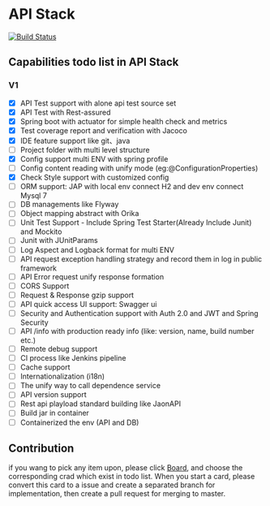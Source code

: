 
# API Stack

[![Build Status](https://travis-ci.org/zjx-immersion/api-stack.svg?branch=master)](https://travis-ci.org/zjx-immersion/api-stack)

## Capabilities todo list in API Stack

### V1
 
 - [x] API Test support with alone api test source set
 - [X] API Test with Rest-assured
 - [x] Spring boot with actuator for simple health check and metrics
 - [X] Test coverage report and verification with Jacoco
 - [X] IDE feature support like git、java
 - [ ] Project folder with multi level structure
 - [X] Config support multi ENV with spring profile
 - [ ] Config content reading with unify mode  (eg:@ConfigurationProperties)
 - [X] Check Style support with customized config
 - [ ] ORM support: JAP with local env connect H2 and dev env connect Mysql 7
 - [ ] DB managements like Flyway
 - [ ] Object mapping abstract with Orika
 - [ ] Unit Test Support - Include Spring Test Starter(Already Include Junit) and Mockito 
 - [ ] Junit with JUnitParams
 - [ ] Log Aspect and Logback format for multi ENV
 - [ ] API request exception handling strategy and record them in log in public framework
 - [ ] API Error request unify response formation
 - [ ] CORS Support
 - [ ] Request & Response gzip support
 - [ ] API quick access UI support: Swagger ui 
 - [ ] Security and Authentication support with Auth 2.0 and JWT and Spring Security
 - [ ] API /info with production ready info (like: version, name, build number etc.)
 - [ ] Remote debug support
 - [ ] CI process like Jenkins pipeline
 - [ ] Cache support
 - [ ] Internationalization (i18n)
 - [ ] The unify way to call dependence service
 - [ ] API version support
 - [ ] Rest api playload standard building like JaonAPI
 - [ ] Build jar in container
 - [ ] Containerized the env (API and DB)
 
 ## Contribution
 if you wang to pick any item upon, please click [Board](https://github.com/zjx-immersion/api-stack/projects/1), and choose the corresponding crad which exist in todo list.
 When you start a card, please convert this card to a issue and create a separated branch for implementation, then create a pull request for merging to master.